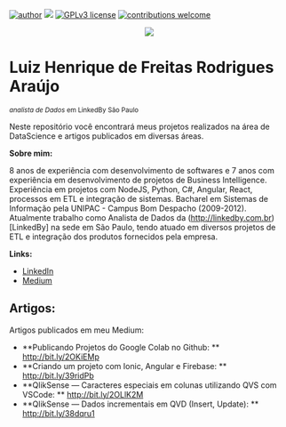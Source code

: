 [![author](https://img.shields.io/badge/author-luizhfraraujo-red.svg)](https://www.linkedin.com/in/luizhfraraujo) [![](https://img.shields.io/badge/python-3.7+-blue.svg)](https://www.python.org/downloads/release/python-365/) [![GPLv3 license](https://img.shields.io/badge/License-GPLv3-blue.svg)](http://perso.crans.org/besson/LICENSE.html) [![contributions welcome](https://img.shields.io/badge/contributions-welcome-brightgreen.svg?style=flat)](https://github.com/luizhfraraujo/data_science/issues)

<p align="center">
  <img src="banner.png" >
</p>

# Luiz Henrique de Freitas Rodrigues Araújo
<sub>*analista de Dados* em LinkedBy São Paulo</sub>

Neste repositório você encontrará meus projetos realizados na área de DataScience e artigos publicados em diversas áreas.

**Sobre mim:**

8 anos de experiência com desenvolvimento de softwares e 7 anos com experiência em desenvolvimento de projetos de Business Intelligence. Experiência em projetos com NodeJS, Python, C#, Angular, React, processos em ETL e integração de sistemas. Bacharel em Sistemas de Informação pela UNIPAC - Campus Bom Despacho (2009-2012). Atualmente trabalho como Analista de Dados da (http://linkedby.com.br)[LinkedBy] na sede em São Paulo, tendo atuado em diversos projetos de ETL e integração dos produtos fornecidos pela empresa.

**Links:**
* [LinkedIn](https://www.linkedin.com/in/luizhfraraujo)
* [Medium](https://www.medium.com/@luizhfraraujo)

## Artigos:
Artigos publicados em meu Medium:
* **Publicando Projetos do Google Colab no Github: ** http://bit.ly/2OKiEMp
* **Criando um projeto com Ionic, Angular e Firebase: ** http://bit.ly/39ridPb
* **QlikSense — Caracteres especiais em colunas utilizando QVS com VSCode: ** http://bit.ly/2OLlK2M
* **QlikSense — Dados incrementais em QVD (Insert, Update): ** http://bit.ly/38dqru1




